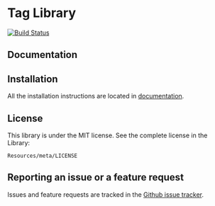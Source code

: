 Tag Library
===========
[![Build Status](https://secure.travis-ci.org/4devs/Tag.png?branch=master)](http://travis-ci.org/4devs/Tag)

Documentation
-------------


Installation
------------

All the installation instructions are located in [documentation](https://github.com/4devs/Tag/blob/master/Resources/doc/index.md).

License
-------

This library is under the MIT license. See the complete license in the Library:

    Resources/meta/LICENSE

Reporting an issue or a feature request
---------------------------------------

Issues and feature requests are tracked in the [Github issue tracker](https://github.com/4devs/Tag/issues).